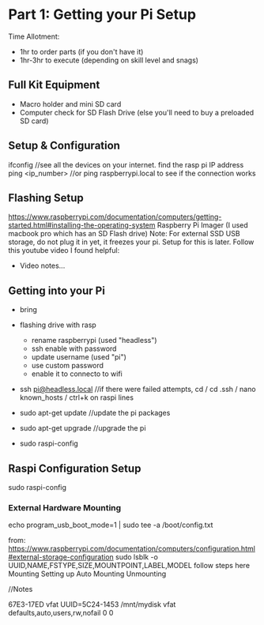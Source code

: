 # Part 1: Getting your Pi Setup

Time Allotment:
- 1hr to order parts (if you don't have it)
- 1hr-3hr to execute (depending on skill level and snags)

## Full Kit Equipment
- Macro holder and mini SD card
- Computer check for SD Flash Drive (else you'll need to buy a preloaded SD card)

## Setup & Configuration

ifconfig //see all the devices on your internet. find the rasp pi IP address
ping <ip_number> //or ping raspberrypi.local to see if the connection works

## Flashing Setup

https://www.raspberrypi.com/documentation/computers/getting-started.html#installing-the-operating-system
Raspberry Pi Imager (I used macbook pro which has an SD Flash drive)
Note: For external SSD USB storage, do not plug it in yet, it freezes your pi. Setup for this is later.
Follow this youtube video I found helpful:
- Video notes...

## Getting into your Pi
- bring

- flashing drive with rasp
    - rename raspberrypi (used "headless")
    - ssh enable with password
    - update username (used "pi")
    - use custom password
    - enable it to connecto to wifi

- ssh pi@headless.local //if there were failed attempts, cd / cd .ssh / nano known_hosts / ctrl+k on raspi lines
- sudo apt-get update  //update the pi packages
- sudo apt-get upgrade //upgrade the pi
- sudo raspi-config

## Raspi Configuration Setup
sudo raspi-config

### External Hardware Mounting
echo program_usb_boot_mode=1 | sudo tee -a /boot/config.txt

from: https://www.raspberrypi.com/documentation/computers/configuration.html#external-storage-configuration
sudo lsblk -o UUID,NAME,FSTYPE,SIZE,MOUNTPOINT,LABEL,MODEL
follow steps here
Mounting
Setting up Auto Mounting
Unmounting

//Notes

67E3-17ED
vfat
UUID=5C24-1453 /mnt/mydisk vfat defaults,auto,users,rw,nofail 0 0





